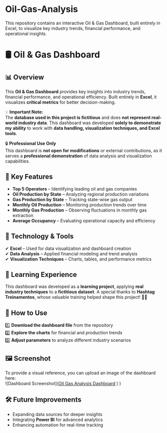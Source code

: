 # Oil-Gas-Analysis
This repository contains an interactive Oil &amp; Gas Dashboard, built entirely in Excel, to visualize key industry trends, financial performance, and operational insights.

# 🛢️ Oil & Gas Dashboard  

## 📊 Overview  
This **Oil & Gas Dashboard** provides key insights into industry trends, financial performance, and operational efficiency. Built entirely in **Excel**, it visualizes **critical metrics** for better decision-making.  

💡 **Important Note:**  
The **database used in this project is fictitious** and does **not represent real-world industry data**. This dashboard was developed **solely to demonstrate my ability** to work with **data handling, visualization techniques, and Excel tools**.  

🔒 **Professional Use Only**  
This dashboard is **not open for modifications** or external contributions, as it serves a **professional demonstration** of data analysis and visualization capabilities.  

## 🔹 Key Features  
- **Top 5 Operators** – Identifying leading oil and gas companies  
- **Oil Production by State** – Analyzing regional production variations  
- **Gas Production by State** – Tracking state-wise gas output  
- **Monthly Oil Production** – Monitoring production trends over time  
- **Monthly Gas Production** – Observing fluctuations in monthly gas extraction  
- **Average Occupancy** – Evaluating operational capacity and efficiency  

## 🚀 Technology & Tools  
✔ **Excel** – Used for data visualization and dashboard creation  
✔ **Data Analysis** – Applied financial modeling and trend analysis  
✔ **Visualization Techniques** – Charts, tables, and performance metrics  

## 🎯 Learning Experience  
This dashboard was developed as a **learning project**, applying **real industry techniques** to a **fictitious dataset**. A special thanks to **Hashtag Treinamentos**, whose valuable training helped shape this project! 🙌🔥  

## 📌 How to Use  
1️⃣ **Download the dashboard file** from the repository  
2️⃣ **Explore the charts** for financial and production trends  
3️⃣ **Adjust parameters** to analyze different industry scenarios  

## 🖼️ Screenshot  
To provide a visual reference, you can upload an image of the dashboard here:  
![Dashboard Screenshot]([Oil Gas Analysis Dashboard](https://github.com/user-attachments/assets/c1a6e131-7aec-4cc9-958a-3b015dfec8b9)
)
)  

## 🛠️ Future Improvements  
- Expanding data sources for deeper insights  
- Integrating **Power BI** for advanced analytics  
- Enhancing automation for real-time tracking  
